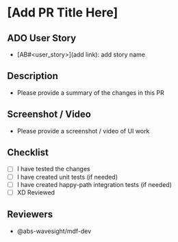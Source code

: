 # [Add PR Title Here]

## ADO User Story

- [AB#<user_story>](add link): add story name

## Description

- Please provide a summary of the changes in this PR

## Screenshot / Video

- Please provide a screenshot / video of UI work

## Checklist

- [ ] I have tested the changes
- [ ] I have created unit tests (if needed)
- [ ] I have created happy-path integration tests (if needed)
- [ ] XD Reviewed

## Reviewers

- @abs-wavesight/mdf-dev
